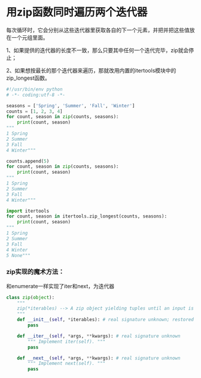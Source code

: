 # 用zip函数同时遍历两个迭代器

每次循环时，它会分别从这些迭代器里获取各自的下一个元素，并把并把这些值放在一个元组里面。

1、如果提供的迭代器的长度不一致，那么只要其中任何一个迭代完毕，zip就会停止；

2、如果想按最长的那个迭代器来遍历，那就改用内置的itertools模块中的zip_longest函数。

```python
#!/usr/bin/env python
# -*- coding:utf-8 -*-

seasons = ['Spring', 'Summer', 'Fall', 'Winter']
counts = [1, 2, 3, 4]
for count, season in zip(counts, seasons):
    print(count, season)
"""
1 Spring
2 Summer
3 Fall
4 Winter"""

counts.append(5)
for count, season in zip(counts, seasons):
    print(count, season)
"""
1 Spring
2 Summer
3 Fall
4 Winter"""

import itertools
for count, season in itertools.zip_longest(counts, seasons):
    print(count, season)
"""
1 Spring
2 Summer
3 Fall
4 Winter
5 None"""
```



### zip实现的魔术方法：

和enumerate一样实现了iter和next，为迭代器

```python
class zip(object):
    """
    zip(*iterables) --> A zip object yielding tuples until an input is exhausted.
    """
    def __init__(self, *iterables): # real signature unknown; restored from __doc__
        pass

    def __iter__(self, *args, **kwargs): # real signature unknown
        """ Implement iter(self). """
        pass

    def __next__(self, *args, **kwargs): # real signature unknown
        """ Implement next(self). """
        pass
```

